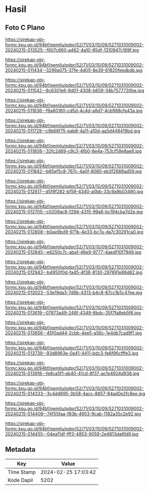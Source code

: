 # Hasil

## Foto C Plano

https://sirekap-obj-formc.kpu.go.id/94bf/pemilu/pdpr/52/71/03/10/09/5271031009002-20240215-013525--f607c660-a462-4a10-85df-1310947c169f.jpg

https://sirekap-obj-formc.kpu.go.id/94bf/pemilu/pdpr/52/71/03/10/09/5271031009002-20240215-011434--3299a075-37fe-4d05-8e39-61820feedbdb.jpg

https://sirekap-obj-formc.kpu.go.id/94bf/pemilu/pdpr/52/71/03/10/09/5271031009002-20240215-011542--8c6301e6-8d01-4308-b659-34b7577730be.jpg

https://sirekap-obj-formc.kpu.go.id/94bf/pemilu/pdpr/52/71/03/10/09/5271031009002-20240215-011636--f9a60160-cd5d-4c4d-a6d7-4cb988cfe43a.jpg

https://sirekap-obj-formc.kpu.go.id/94bf/pemilu/pdpr/52/71/03/10/09/5271031009002-20240215-011729--c9b68f75-eab8-4a11-a10d-aa5d448419bd.jpg

https://sirekap-obj-formc.kpu.go.id/94bf/pemilu/pdpr/52/71/03/10/09/5271031009002-20240215-011808--32fc2d69-c9c3-4fb0-8e4a-753cf58e8ae8.jpg

https://sirekap-obj-formc.kpu.go.id/94bf/pemilu/pdpr/52/71/03/10/09/5271031009002-20240215-011842--b65ef5c8-767c-4a0f-8080-eb3f2688ad59.jpg

https://sirekap-obj-formc.kpu.go.id/94bf/pemilu/pdpr/52/71/03/10/09/5271031009002-20240215-012617--d5f9f282-bf59-4340-a0bb-33c9a9b03490.jpg

https://sirekap-obj-formc.kpu.go.id/94bf/pemilu/pdpr/52/71/03/10/09/5271031009002-20240215-012705--c0209ac8-f294-4315-99a6-bc194cba7d2e.jpg

https://sirekap-obj-formc.kpu.go.id/94bf/pemilu/pdpr/52/71/03/10/09/5271031009002-20240215-012808--b0ae9bd9-971b-4e33-bc7a-da7c30291ca0.jpg

https://sirekap-obj-formc.kpu.go.id/94bf/pemilu/pdpr/52/71/03/10/09/5271031009002-20240215-012845--e6250c7c-aba1-46e9-9777-4aedf10f7949.jpg

https://sirekap-obj-formc.kpu.go.id/94bf/pemilu/pdpr/52/71/03/10/09/5271031009002-20240215-012943--b4950f0d-fa45-4f38-8130-297691e88d82.jpg

https://sirekap-obj-formc.kpu.go.id/94bf/pemilu/pdpr/52/71/03/10/09/5271031009002-20240215-013023--53e19da3-7d9b-4313-b4c8-87cc1b5c47ee.jpg

https://sirekap-obj-formc.kpu.go.id/94bf/pemilu/pdpr/52/71/03/10/09/5271031009002-20240215-013619--07873a49-248f-4349-8bdc-35f7fa8eb5f6.jpg

https://sirekap-obj-formc.kpu.go.id/94bf/pemilu/pdpr/52/71/03/10/09/5271031009002-20240215-013656--45f0ad44-2cbb-4ee5-a56c-1e4db7cad9f1.jpg

https://sirekap-obj-formc.kpu.go.id/94bf/pemilu/pdpr/52/71/03/10/09/5271031009002-20240215-013739--93d8963e-0a41-4411-bdc3-fe6f96cfffe3.jpg

https://sirekap-obj-formc.kpu.go.id/94bf/pemilu/pdpr/52/71/03/10/09/5271031009002-20240215-013918--fe8ca5f1-ab40-41cd-8f37-ac1e4924d938.jpg

https://sirekap-obj-formc.kpu.go.id/94bf/pemilu/pdpr/52/71/03/10/09/5271031009002-20240215-014333--3c4d4695-3b58-4acc-8857-84ad0e2fc8ee.jpg

https://sirekap-obj-formc.kpu.go.id/94bf/pemilu/pdpr/52/71/03/10/09/5271031009002-20240215-014409--74f55faa-f83b-4953-9cab-1182a35c2e92.jpg

https://sirekap-obj-formc.kpu.go.id/94bf/pemilu/pdpr/52/71/03/10/09/5271031009002-20240215-014455--04ea11df-fff3-4853-9059-2e4813da6fd9.jpg


## Metadata

| Key        | Value               |
| ---------- | ------------------- |
| Time Stamp | 2024-02-25 17:03:42 |
| Kode Dapil | 5202                |



